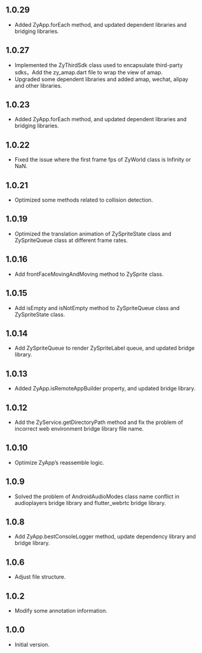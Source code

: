 ## 1.0.29

- Added ZyApp.forEach method, and updated dependent libraries and bridging libraries.
  
## 1.0.27

- Implemented the ZyThirdSdk class used to encapsulate third-party sdks，Add the zy_amap.dart file to wrap the view of amap.
- Upgraded some dependent libraries and added amap, wechat, alipay and other libraries.
  
## 1.0.23

- Added ZyApp.forEach method, and updated dependent libraries and bridging libraries.
  
## 1.0.22

- Fixed the issue where the first frame fps of ZyWorld class is Infinity or NaN.
  
## 1.0.21

- Optimized some methods related to collision detection.

## 1.0.19

- Optimized the translation animation of ZySpriteState class and ZySpriteQueue class at different frame rates.
  
## 1.0.16

- Add frontFaceMovingAndMoving method to ZySprite class.

## 1.0.15

- Add isEmpty and isNotEmpty method to ZySpriteQueue class and ZySpriteState class.
  
## 1.0.14

- Add ZySpriteQueue to render ZySpriteLabel queue, and updated bridge library.
  
## 1.0.13

- Added ZyApp.isRemoteAppBuilder property, and updated bridge library.
  
## 1.0.12

- Add the ZyService.getDirectoryPath method and fix the problem of incorrect web environment bridge library file name.
  
## 1.0.10

- Optimize ZyApp’s reassemble logic.
  
## 1.0.9

- Solved the problem of AndroidAudioModes class name conflict in audioplayers bridge library and flutter_webrtc bridge library.
  
## 1.0.8

- Add ZyApp.bestConsoleLogger method, update dependency library and bridge library.
  
## 1.0.6

- Adjust file structure.
  
## 1.0.2

- Modify some annotation information.
  
## 1.0.0

- Initial version.

